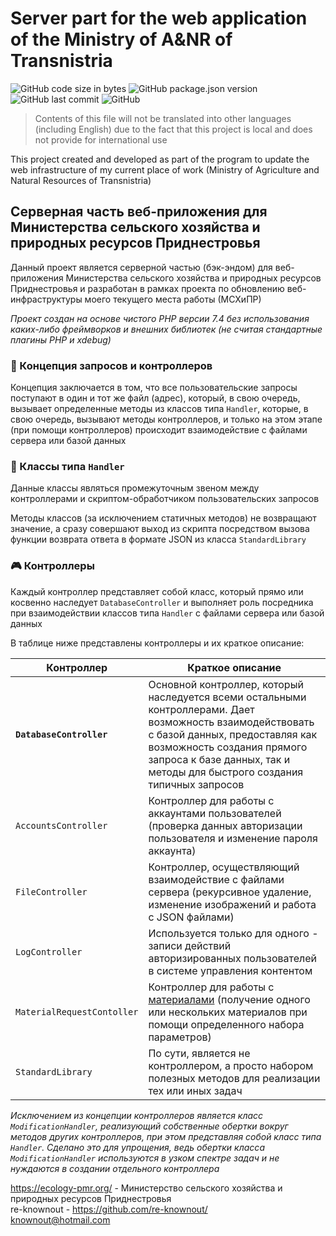 # Server part for the web application of the Ministry of A&NR of Transnistria
<img alt="GitHub code size in bytes" src="https://img.shields.io/github/languages/code-size/re-knownout/mineco-server"> <img alt="GitHub package.json version" src="https://img.shields.io/github/package-json/v/re-knownout/mineco-server"> <img alt="GitHub last commit" src="https://img.shields.io/github/last-commit/re-knownout/mineco-server"> <img alt="GitHub" src="https://img.shields.io/github/license/re-knownout/mineco-server">

> Contents of this file will not be translated 
into other languages (including English) due to the 
fact that this project is local and does not 
provide for international use

This project created and developed as part of the 
program to update the web infrastructure of my current 
place of work (Ministry of Agriculture and Natural 
Resources of Transnistria)

## Серверная часть веб-приложения для Министерства сельского хозяйства и природных ресурсов Приднестровья

Данный проект является серверной частью (бэк-эндом) для веб-приложения
Министерства сельского хозяйства и природных ресурсов Приднестровья
и разработан в рамках проекта по обновлению веб-инфраструктуры 
моего текущего места работы (МСХиПР)

_Проект создан на основе чистого PHP версии 7.4 без использования
каких-либо фреймворков и внешних библиотек (не считая
стандартные плагины PHP и xdebug)_

### 🧪 Концепция запросов и контроллеров

Концепция заключается в том, что все пользовательские запросы
поступают в один и тот же файл (адрес), который, в свою очередь,
вызывает определенные методы из классов типа `Handler`, которые,
в свою очередь, вызывают методы контроллеров, и только на
этом этапе (при помощи контроллеров) происходит взаимодействие
с файлами сервера или базой данных

### 🧰 Классы типа `Handler`

Данные классы являться промежуточным звеном между контроллерами
и скриптом-обработчиком пользовательских запросов

Методы классов (за исключением статичных методов) не возвращают
значение, а сразу совершают выход из скрипта посредством
вызова функции возврата ответа в формате JSON из класса
`StandardLibrary`

### 🎮 Контроллеры

Каждый контроллер представляет собой класс, который прямо или
косвенно наследует `DatabaseController` и выполняет роль посредника 
при взаимодействии классов типа `Handler` с 
файлами сервера или базой данных

В таблице ниже представлены контроллеры и их краткое описание:

| Контроллер | Краткое описание |
| --- | --- |
| **`DatabaseController`** | Основной контроллер, который наследуется всеми остальными контроллерами. Дает возможность взаимодействовать с базой данных, предоставляя как возможность создания прямого запроса к базе данных, так и методы для быстрого создания типичных запросов |
| `AccountsController` | Контроллер для работы с аккаунтами пользователей (проверка данных авторизации пользователя и изменение пароля аккаунта) |
| `FileController` | Контроллер, осуществляющий взаимодействие с файлами сервера (рекурсивное удаление, изменение изображений и работа с JSON файлами) |
| `LogController` | Используется только для одного - записи действий авторизированных пользователей в системе управления контентом |
| `MaterialRequestContoller` | Контроллер для работы с [материалами](https://github.com/re-knownout/mineco-application#readme) (получение одного или нескольких материалов при помощи определенного набора параметров) |
| `StandardLibrary` | По сути, является не контроллером, а просто набором полезных методов для реализации тех или иных задач |

_Исключением из концепции контроллеров является класс 
`ModificationHandler`, реализующий собственные обертки вокруг методов
других контроллеров, при этом представляя собой класс типа `Handler`. Сделано
это для упрощения, ведь обертки класса `ModificationHandler` используются в
узком спектре задач и не нуждаются в создании отдельного контроллера_

https://ecology-pmr.org/ - Министерство сельского хозяйства и природных
ресурсов Приднeстровья<br>
re-knownout - https://github.com/re-knownout/
<br>knownout@hotmail.com
